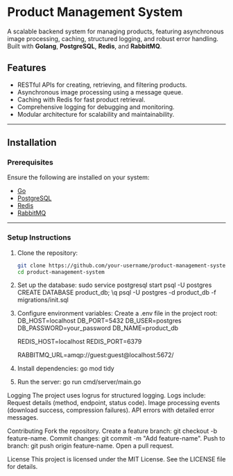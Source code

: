 # Product Management System

A scalable backend system for managing products, featuring asynchronous image processing, caching, structured logging, and robust error handling. Built with **Golang**, **PostgreSQL**, **Redis**, and **RabbitMQ**.

## Features

- RESTful APIs for creating, retrieving, and filtering products.
- Asynchronous image processing using a message queue.
- Caching with Redis for fast product retrieval.
- Comprehensive logging for debugging and monitoring.
- Modular architecture for scalability and maintainability.

---

## Installation

### Prerequisites

Ensure the following are installed on your system:

- [Go](https://golang.org/doc/install)
- [PostgreSQL](https://www.postgresql.org/download/)
- [Redis](https://redis.io/docs/getting-started/)
- [RabbitMQ](https://www.rabbitmq.com/download.html)

---

### Setup Instructions

1. Clone the repository:
   ```bash
   git clone https://github.com/your-username/product-management-system.git
   cd product-management-system
2. Set up the database:
   sudo service postgresql start
   psql -U postgres
  CREATE DATABASE product_db;
  \q
  psql -U postgres -d product_db -f migrations/init.sql
3. Configure environment variables: Create a .env file in the project root:
   DB_HOST=localhost
   DB_PORT=5432
   DB_USER=postgres
   DB_PASSWORD=your_password
   DB_NAME=product_db

   REDIS_HOST=localhost
   REDIS_PORT=6379

   RABBITMQ_URL=amqp://guest:guest@localhost:5672/
4. Install dependencies:
   go mod tidy
5. Run the server:
   go run cmd/server/main.go


Logging
The project uses logrus for structured logging. Logs include:
Request details (method, endpoint, status code).
Image processing events (download success, compression failures).
API errors with detailed error messages.


Contributing
Fork the repository.
Create a feature branch: git checkout -b feature-name.
Commit changes: git commit -m "Add feature-name".
Push to branch: git push origin feature-name.
Open a pull request.


License
This project is licensed under the MIT License. See the LICENSE file for details.

